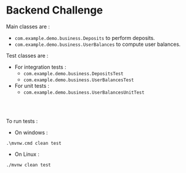 # Backend Challenge

Main classes are :
* `com.example.demo.business.Deposits` to perform deposits.
* `com.example.demo.business.UserBalances` to compute user balances.

Test classes are :
* For integration tests :
  * `com.example.demo.business.DepositsTest`
  * `com.example.demo.business.UserBalancesTest`
* For unit tests :
  * `com.example.demo.business.UserBalancesUnitTest`

<br />
<br />

To run tests :

* On windows :
```shell
.\mvnw.cmd clean test
```
* On Linux :
```shell
./mvnw clean test
```